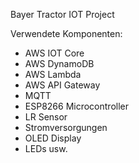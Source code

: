 Bayer Tractor IOT Project



Verwendete Komponenten: 
- AWS IOT Core
- AWS DynamoDB
- AWS Lambda
- AWS API Gateway
- MQTT
- ESP8266 Microcontroller
- LR Sensor
- Stromversorgungen
- OLED Display
- LEDs usw.
